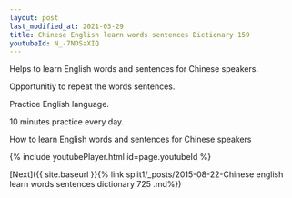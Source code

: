 ```yaml
---
layout: post
last_modified_at: 2021-03-29
title: Chinese English learn words sentences Dictionary 159 
youtubeId: N_-7NDSaXIQ
---
```

 
 
Helps to learn English words and sentences for Chinese speakers.

Opportunitiy to repeat the words sentences. 

Practice English language. 
 
10 minutes practice every day. 
 
How to learn English words and sentences for Chinese speakers 
 
{% include youtubePlayer.html id=page.youtubeId %}
 
 
[Next]({{ site.baseurl }}{% link  split1/_posts/2015-08-22-Chinese english learn words sentences dictionary 725 .md%})
 
